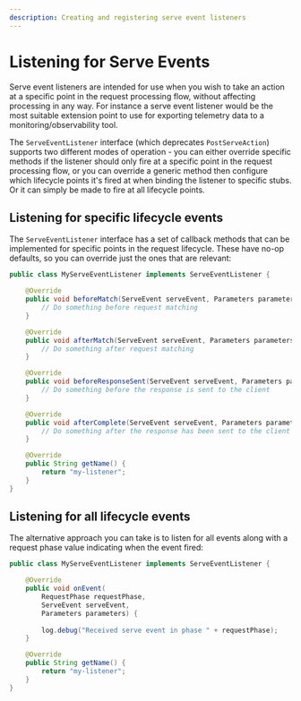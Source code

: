 ```yaml
---
description: Creating and registering serve event listeners
---
```


# Listening for Serve Events

Serve event listeners are intended for use when you wish to take an action at a specific point in the request processing flow, without affecting processing in any way. For instance a serve event listener would be the most suitable extension point to use for exporting telemetry data to a monitoring/observability tool.

The `ServeEventListener` interface (which deprecates `PostServeAction`) supports two different modes of operation - you can either override specific methods if the listener should only fire at a specific point in the request processing flow, or you can override a generic method then configure which lifecycle points it's fired at when binding the listener to specific stubs. Or it can simply be made to fire at all lifecycle points.

## Listening for specific lifecycle events

The `ServeEventListener` interface has a set of callback methods that can be implemented for specific points in the request lifecycle. These have no-op defaults, so you can override just the ones that are relevant:

```java
public class MyServeEventListener implements ServeEventListener {

    @Override
    public void beforeMatch(ServeEvent serveEvent, Parameters parameters) {
        // Do something before request matching
    }

    @Override
    public void afterMatch(ServeEvent serveEvent, Parameters parameters) {
        // Do something after request matching
    }

    @Override
    public void beforeResponseSent(ServeEvent serveEvent, Parameters parameters) {
        // Do something before the response is sent to the client
    }

    @Override
    public void afterComplete(ServeEvent serveEvent, Parameters parameters) {
        // Do something after the response has been sent to the client
    }

    @Override
    public String getName() {
        return "my-listener";
    }
}
```

## Listening for all lifecycle events

The alternative approach you can take is to listen for all events along with a request phase value indicating when the event fired:

```java
public class MyServeEventListener implements ServeEventListener {

    @Override
    public void onEvent(
        RequestPhase requestPhase,
        ServeEvent serveEvent,
        Parameters parameters) {
        
        log.debug("Received serve event in phase " + requestPhase);
    }

    @Override
    public String getName() {
        return "my-listener";
    }
}
```